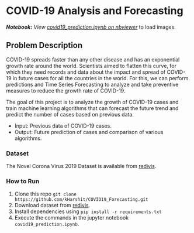 # COVID-19 Analysis and Forecasting

***Notebook:** View [covid19_prediction.ipynb on nbviewer](https://nbviewer.org/github/kHarshit/COVID19_Forecasting/blob/main/covid19_prediction.ipynb)* to load images.

## Problem Description

COVID-19 spreads faster than any other disease and has an exponential growth rate around the
world. Scientists aimed to flatten this curve, for which they need records and data about the
impact and spread of COVID-19 in future cases for all the countries in the world. For this, we can
perform predictions and Time Series Forecasting to analyze and take preventive measures to
reduce the growth rate of COVID-19.

The goal of this project is to analyze the growth of COVID-19 cases and train machine learning algorithms that can forecast the future trend and predict the number of cases based on previous data.

* Input: Previous data of COVID-19 cases.
* Output: Future prediction of cases and comparison of various algorithms.

### Dataset

The Novel Corona Virus 2019 Dataset is available from [redivis](https://redivis.com/datasets/yn0q-4ff57142y).
### How to Run

1. Clone this repo `git clone https://github.com/kHarshit/COVID19_Forecasting.git`
2. Download dataset from [redivis](https://redivis.com/datasets/yn0q-4ff57142y).
3. Install dependencies using `pip install -r requirements.txt`
4. Execute the commands in the jupyter notebook `covid19_prediction.ipynb`.


